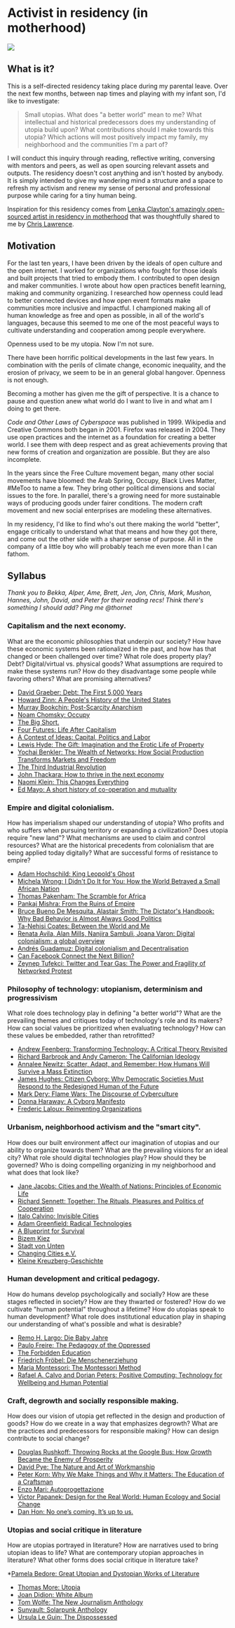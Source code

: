 # Activist in residency (in motherhood)

<img src="images/profile.JPG">

## What is it?

This is a self-directed residency taking place during my parental leave. Over the next few months, between nap times and playing with my infant son, I'd like to investigate: 

> Small utopias. What does "a better world" mean to me? What intellectual and historical predecessors does my understanding of utopia build upon? What contributions should I make towards this utopia? Which actions will most positively impact my family, my neighborhood and the communities I'm a part of? 

I will conduct this inquiry through reading, reflective writing, conversing with mentors and peers, as well as open sourcing relevant assets and outputs. The residency doesn't cost anything and isn't hosted by anybody. It is simply intended to give my wandering mind a structure and a space to refresh my activism and renew my sense of personal and professional purpose while caring for a tiny human being. 

Inspiration for this residency comes from [Lenka Clayton's amazingly open-sourced artist in residency in motherhood](http://www.artistresidencyinmotherhood.com/) that was thoughtfully shared to me by [Chris Lawrence](https://twitter.com/chrislarry33). 

## Motivation

For the last ten years, I have been driven by the ideals of open culture and the open internet. I worked for organizations who fought for those ideals and built projects that tried to embody them. I contributed to open design and maker communities. I wrote about how open practices benefit learning, making and community organizing. I researched how openness could lead to better connected devices and how open event formats make communities more inclusive and impactful. I championed making all of human knowledge as free and open as possible, in all of the world's languages, because this seemed to me one of the most peaceful ways to cultivate understanding and cooperation among people everywhere.  

Openness used to be my utopia. Now I'm not sure. 
  
There have been horrific political developments in the last few years. In combination with the perils of climate change, economic inequality, and the erosion of privacy, we seem to be in an general global hangover. Openness is not enough. 

Becoming a mother has given me the gift of perspective. It is a chance to pause and question anew what world do I want to live in and what am I doing to get there. 

*Code and Other Laws of Cyberspace* was published in 1999. Wikipedia and Creative Commons both began in 2001. Firefox was released in 2004. They use open practices and the internet as a foundation for creating a better world. I see them with deep respect and as great achievements proving that new forms of creation and organization are possible. But they are also incomplete.      

In the years since the Free Culture movement began, many other social movements have bloomed: the Arab Spring, Occupy, Black Lives Matter, #MeToo to name a few. They bring other political dimensions and social issues to the fore. In parallel, there's a growing need for more sustainable ways of producing goods under fairer conditions. The modern craft movement and new social enterprises are modeling these alternatives. 

In my residency, I'd like to find who's out there making the world "better", engage critically to understand what that means and how they got there, and come out the other side with a sharper sense of purpose. All in the company of a little boy who will probably teach me even more than I can fathom.  

## Syllabus

*Thank you to Bekka, Alper, Ame, Brett, Jen, Jon, Chris, Mark, Mushon, Hannes, John, David, and Peter for their reading recs! Think there's something I should add? Ping me @thornet*

### Capitalism and the next economy. 

What are the economic philosophies that underpin our society? How have these economic systems been rationalized in the past, and how has that changed or been challenged over time? What role does property play? Debt? Digital/virtual vs. physical goods? What assumptions are required to make these systems run? How do they disadvantage some people while favoring others? What are promising alternatives?

*  [David Graeber: Debt: The First 5,000 Years](https://en.wikipedia.org/wiki/Debt:_The_First_5000_Years)
*  [Howard Zinn: A People's History of the United States](https://en.wikipedia.org/wiki/A_People%27s_History_of_the_United_States)
*  [Murray Bookchin: Post-Scarcity Anarchism](https://en.wikipedia.org/wiki/Post-Scarcity_Anarchism)
*  [Noam Chomsky: Occupy](https://en.wikipedia.org/wiki/Occupy_(book)) 
*  [The Big Short.](https://en.wikipedia.org/wiki/The_Big_Short_(film)) 
*  [Four Futures: Life After Capitalism](https://www.goodreads.com/book/show/22551901-four-futures?from_search=true)
*  [A Contest of Ideas: Capital, Politics and Labor](https://www.goodreads.com/book/show/17573412-a-contest-of-ideas) 
*  [Lewis Hyde: The Gift: Imagination and the Erotic Life of Property ](https://www.goodreads.com/book/show/56472.The_Gift) 
*  [Yochai Benkler: The Wealth of Networks: How Social Production Transforms Markets and Freedom](https://en.wikipedia.org/wiki/The_Wealth_of_Networks) 
*  [The Third Industrial Revolution](https://impact.vice.com/en_us/article/bj5zaq/watch-vices-new-documentary-the-third-industrial-revolution-a-radical-new-sharing-economy) 
*  [John Thackara: How to thrive in the next economy](https://www.newscientist.com/article/mg22730390-800-how-to-thrive-in-the-next-economy-is-a-better-way-possible/) 
*  [Naomi Klein: This Changes Everything](https://thischangeseverything.org/) 
*  [Ed Mayo: A short history of co-operation and mutuality](https://www.uk.coop/shorthistory)


###  Empire and digital colonialism.

How has imperialism shaped our understanding of utopia? Who profits and who suffers when pursuing territory or expanding a civilization? Does utopia require "new land"? What mechanisms are used to claim and control resources? What are the historical precedents from colonialism that are being applied today digitally? What are successful forms of resistance to empire?   
 
*  [Adam Hochschild: King Leopold's Ghost](https://en.wikipedia.org/wiki/King_Leopold%27s_Ghost) 
*  [Michela Wrong: I Didn't Do It for You: How the World Betrayed a Small African Nation](http://www.nytimes.com/2005/08/02/arts/i-didnt-do-it-for-you-how-the-world-betrayed-a-small-african-nation.html)
*  [Thomas Pakenham: The Scramble for Africa](https://en.wikipedia.org/wiki/The_Scramble_for_Africa_(book))
*  [Pankaj Mishra: From the Ruins of Empire](https://www.theguardian.com/books/2012/aug/05/ruins-empire-pankaj-mishra-review)
*  [Bruce Bueno De Mesquita, Alastair Smith: The Dictator's Handbook: Why Bad Behavior is Almost Always Good Politics](https://www.goodreads.com/book/show/11612989-the-dictator-s-handbook)
*  [Ta-Nehisi Coates: Between the World and Me](https://en.wikipedia.org/wiki/Between_the_World_and_Me)
*  [Renata Avila, Alan Mills, Nanjira Sambuli, Joana Varon:
Digital colonialism: a global overview](https://re-publica.com/en/session/digital-colonialism-global-overview) 
*  [Andrés Guadamuz: Digital colonialism and Decentralisation](https://www.technollama.co.uk/digital-colonialism-and-decentralisation)
* [Can Facebook Connect the Next Billion? ](https://advox.globalvoices.org/2017/07/27/can-facebook-connect-the-next-billion/)	
* [Zeynep Tufekci: Twitter and Tear Gas: The Power and Fragility of Networked Protest](https://www.goodreads.com/book/show/32714239-twitter-and-tear-gas)

### Philosophy of technology: utopianism, determinism and progressivism 

What role does technology play in defining "a better world"? What are the prevailing themes and critiques today of technology's role and its makers? How can social values be prioritized when evaluating technology? How can these values be embedded, rather than retrofitted?

* [Andrew Feenberg: Transforming Technology: A Critical Theory Revisited](https://en.wikipedia.org/wiki/Andrew_Feenberg)
* [Richard Barbrook and Andy Cameron: The Californian Ideology](https://en.wikipedia.org/wiki/The_Californian_Ideology) 
* [Annalee Newitz: Scatter, Adapt, and Remember: How Humans Will Survive a Mass Extinction](http://scatteradaptandremember.com/)
* [James Hughes: Citizen Cyborg: Why Democratic Societies Must Respond to the Redesigned Human of the Future](https://ieet.org/index.php/IEET2/citcyb/)
* [Mark Dery: Flame Wars: The Discourse of Cyberculture](https://www.amazon.com/Flame-Wars-Cyberculture-Mark-Dery/dp/0822315408)
* [Donna Haraway: A Cyborg Manifesto](https://en.wikipedia.org/wiki/A_Cyborg_Manifesto) 
* [Frederic Laloux: Reinventing Organizations](http://www.reinventingorganizations.com/)

### Urbanism, neighborhood activism and the "smart city".

How does our built environment affect our imagination of utopias and our ability to organize towards them? What are the prevailing visions for an ideal city? What role should digital technologies play? How should they be governed? Who is doing compelling organizing in my neighborhood and what does that look like?

* [Jane Jacobs: Cities and the Wealth of Nations: Principles of Economic Life](https://www.amazon.com/Cities-Wealth-Nations-Principles-Economic/dp/0394729110)
* [Richard Sennett: Together: The Rituals, Pleasures and Politics of Cooperation](https://www.amazon.co.uk/Together-Rituals-Pleasures-Politics-Cooperation/dp/0141022108/ref=pd_sim_14_6)
* [Italo Calvino: Invisible Cities](https://en.wikipedia.org/wiki/Invisible_Cities)
* [Adam Greenfield: Radical Technologies](https://www.theguardian.com/books/2017/jul/13/radical-technologies-adam-greenfield-review) 
* [A Blueprint for Survival](https://en.wikipedia.org/wiki/A_Blueprint_for_Survival)
* [Bizem Kiez](https://www.bizim-kiez.de/) 
* [Stadt von Unten](https://stadtvonunten.de/)
* [Changing Cities e.V.](https://changing-cities.org/)
* [Kleine Kreuzberg-Geschichte](https://www.amazon.de/Kleine-Kreuzberg-Geschichte-Martin-D%C3%BCspohl-Hg/dp/3868550003)

### Human development and critical pedagogy.

How do humans develop psychologically and socially? How are these stages reflected in society? How are they thwarted or fostered? How do we cultivate "human potential" throughout a lifetime? How do utopias speak to human development? What role does institutional education play in shaping our understanding of what's possible and what is desirable? 

* [Remo H. Largo: Die Baby Jahre](https://www.amazon.de/Babyjahre-Entwicklung-Erziehung-ersten-Jahren/dp/3492257623)
* [Paulo Freire: The Pedagogy of the Oppressed](https://en.wikipedia.org/wiki/Pedagogy_of_the_Oppressed)
* [The Forbidden Education](https://en.wikipedia.org/wiki/The_Forbidden_Education)
* [Friedrich Fröbel: Die Menschenerziehung](https://www.friedrich-froebel-online.de/p-%C3%A4-d-a-g-o-g-i-k/original-texte/die-menschenerziehung/)
* [Maria Montessori: The Montessori Method](http://digital.library.upenn.edu/women/montessori/method/method.html)
* [Rafael A. Calvo and Dorian Peters: Positive Computing: Technology for Wellbeing and Human Potential](https://mitpress.mit.edu/books/positive-computing)

### Craft, degrowth and socially responsible making.

How does our vision of utopia get reflected in the design and production of goods? How do we create in a way that emphasizes degrowth? What are the practices and predecessors for responsible making? How can design contribute to social change? 

*  [Douglas Rushkoff: Throwing Rocks at the Google Bus: How Growth Became the Enemy of Prosperity](https://www.goodreads.com/book/show/25734304-throwing-rocks-at-the-google-bus)
*  [David Pye: The Nature and Art of Workmanship](https://www.amazon.co.uk/Nature-Art-Workmanship-David-Pye/dp/0713689315/ref=pd_sim_14_6/261-5751526-4091621)
* [Peter Korn: Why We Make Things and Why it Matters: The Education of a Craftsman](https://www.amazon.co.uk/Why-Make-Things-Matters-Education/dp/1784705063/ref=pd_sim_14_2)
* [Enzo Mari: Autoprogettazione](https://makezine.com/2013/04/20/enzo-maris-autoprogettazione/)
* [Victor Papanek: Design for the Real World: Human Ecology and Social Change](https://www.goodreads.com/book/show/13457380-design-for-the-real-world)
* [Dan Hon: No one’s coming. It’s up to us.](https://medium.com/@hondanhon/no-ones-coming-it-s-up-to-us-de8d9442d0d)

### Utopias and social critique in literature  

How are utopias portrayed in literature? How are narratives used to bring utopian ideas to life? What are contemporary utopian approaches in literature? What other forms does social critique in literature take? 

*[Pamela Bedore: Great Utopian and Dystopian Works of Literature](https://www.goodreads.com/book/show/34144824-great-utopian-and-dystopian-works-of-literature)
* [Thomas More: Utopia](https://en.wikipedia.org/wiki/Utopia_%28book%29)
* [Joan Didion: White Album](https://en.wikipedia.org/wiki/The_White_Album_(book))
* [Tom Wolfe: The New Journalism Anthology](https://en.wikipedia.org/wiki/The_New_Journalism)
* [Sunvault: Solarpunk Anthology](https://www.amazon.de/Sunvault-Stories-Solarpunk-Eco-Speculation-English-ebook/dp/B071J8QD6H)
* [Ursula Le Guin: The Dispossessed](https://en.wikipedia.org/wiki/The_Dispossessed) 

 